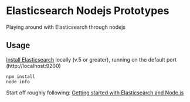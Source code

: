 # Elasticsearch Nodejs Prototypes

Playing around with Elasticsearch through nodejs

## Usage

[Install Elasticsearch](https://www.elastic.co/downloads/elasticsearch) locally (v.5 or greater), running on the default port (http://localhost:9200)

```shell
npm install
node info
```

Start off roughly following:
[Getting started with Elasticsearch and Node.js](https://www.compose.com/articles/getting-started-with-elasticsearch-and-node/)


